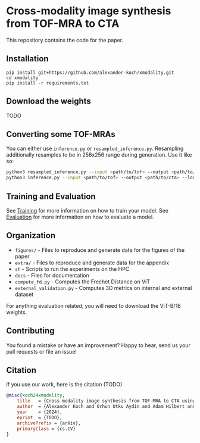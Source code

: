 # Cross-modality image synthesis from TOF-MRA to CTA

This repository contains the code for the paper.

## Installation
```
pip install git+https://github.com/alexander-koch/xmodality.git
cd xmodality
pip install -r requirements.txt
```

## Download the weights

TODO

## Converting some TOF-MRAs

You can either use `inference.py` or `resampled_inference.py`.
Resampling additionally resamples to be in 256x256 range during generation.
Use it like so:

```bash
python3 resampled_inference.py --input <path/to/tof> --output <path/to/cta> --load weights/uvit.pkl --arch uvit --bfloat16
python3 inference.py --input <path/to/tof> --output <path/to/cta> --load weights/uvit.pkl --arch uvit --bfloat16
```

## Training and Evaluation

See [Training](docs/Training.md) for more information on how to train your model.
See [Evaluation](docs/Evaluation.md) for more information on how to evaluate a model.

## Organization

* `figures/` - Files to reproduce and generate data for the figures of the paper
* `extra/` - Files to reproduce and generate data for the appendix
* `sh` - Scripts to run the experiments on the HPC
* `docs` - Files for documentation
* `compute_fd.py` - Computes the Frechet Distance on ViT
* `external_validation.py` - Computes 3D metrics on internal and external dataset

For anything evaluation related, you will need to download the ViT-B/16 weights.

## Contributing

You found a mistake or have an improvement?
Happy to hear, send us your pull requests or file an issue! 

## Citation

If you use our work, here is the citation (TODO)

```bibtex
@misc{koch24xmodality,
    title   = {Cross-modality image synthesis from TOF-MRA to CTA using diffusion-based models}, 
    author  = {Alexander Koch and Orhun Utku Aydin and Adam Hilbert and Jana Rieger and Satoru Tanioka and Fujimaro Ishida and Dietmar Frey},
    year    = {2024},
    eprint  = {TODO},
    archivePrefix = {arXiv},
    primaryClass = {cs.CV}
}
```
